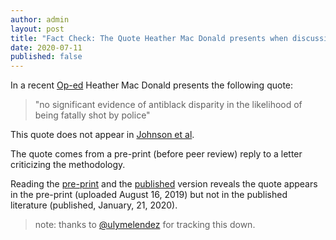```yaml
---
author: admin
layout: post
title: "Fact Check: The Quote Heather Mac Donald presents when discussing Johnson et al comes from a passage of a pre-print that does not appear in the published work."
date: 2020-07-11
published: false
---
```


In a recent [Op-ed](https://www.wsj.com/articles/the-myth-of-systemic-police-racism-11591119883) Heather Mac Donald presents the following quote:

> "no significant evidence of antiblack disparity in the likelihood of being fatally shot by police"

This quote does not appear in [Johnson et al](https://www.pnas.org/content/116/32/15877https://www.pnas.org/content/116/32/15877).

The quote comes from a pre-print (before peer review) reply to a letter criticizing the methodology.

Reading the [pre-print](https://psyarxiv.com/dmhpu/) and the [published](https://www.pnas.org/content/117/3/1264) version reveals the quote appears in the pre-print (uploaded August 16, 2019) but not in the published literature (published, January, 21, 2020).

> note: thanks to [@ulymelendez](https://twitter.com/ulymelendez) for tracking this down.